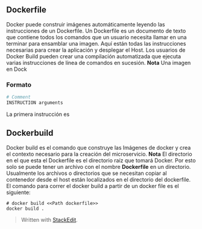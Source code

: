 ## Dockerfile
Docker puede construir imágenes automáticamente leyendo las instrucciones de un Dockerfile. Un Dockerfile es un documento de texto que contiene todos los comandos que un usuario necesita llamar en una terminar para ensamblar una imagen.  Aquí están todas las instrucciones necesarias para crear la aplicación y desplegar el Host. Los usuarios de Docker Build pueden crear una compilación automatizada que ejecuta varias instrucciones de línea de comandos en sucesión.
**Nota**
Una imagen en Dock
### Formato
```Dockerfile
# Comment
INSTRUCTION arguments
```
La primera instrucción es 
## Dockerbuild
Docker build es el comando que construye las Imágenes de docker y crea el contexto necesario para  la creación del microservicio. 
**Nota** El directorio en el que esta el Dockerfile es el directorio raíz que tomará Docker.  Por esto solo se puede tener un archivo con el nombre **Dockerfile** en un directorio. Usualmente los archivos o directorios que se necesitan copiar al contenedor desde el host están localizados en el directorio del dockerfile.
El comando para correr el docker build a partir de un docker file es el siguiente: 


```
# docker build <<Path dockerfile>>
docker build . 
```


> Written with [StackEdit](https://stackedit.io/).
<!--stackedit_data:
eyJoaXN0b3J5IjpbMzMwNTIwMjExLC0xNjg4Mjg4MDQ3XX0=
-->